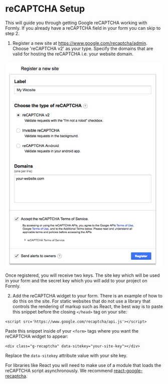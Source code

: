 # reCAPTCHA Setup

This will guide you through getting Google reCAPTCHA working with Formly. If you already have a reCAPTCHA field in your form you can skip to step 2.

1. Register a new site at https://www.google.com/recaptcha/admin. Choose 'reCAPTCHA v2' as your type. Specify the domains that are valid for hosting the reCAPTCHA i.e. your website domain.

![Register site](./google-recaptcha-register.png)

Once registered, you will receive two keys. The site key which will be used in your form and the secret key which you will add to your project on Formly.

2. Add the reCAPTCHA widget to your form. There is an example of how to do this on the site. For static websites that do not use a library that controls the rendering of markup such as React, the best way is to paste this snippet before the closing `</head>` tag on your site:

```
<script src='https://www.google.com/recaptcha/api.js'></script>
```

Paste this snippet inside of your `<form>` tags where you want the reCAPTCHA widget to appear:

```
<div class="g-recaptcha" data-sitekey="your-site-key"></div>
```
Replace the `data-sitekey` attribute value with your site key.

For libraries like React you will need to make use of a module that loads the reCAPTCHA script asynchronously. We recommend [react-google-recaptcha](https://github.com/dozoisch/react-google-recaptcha).
